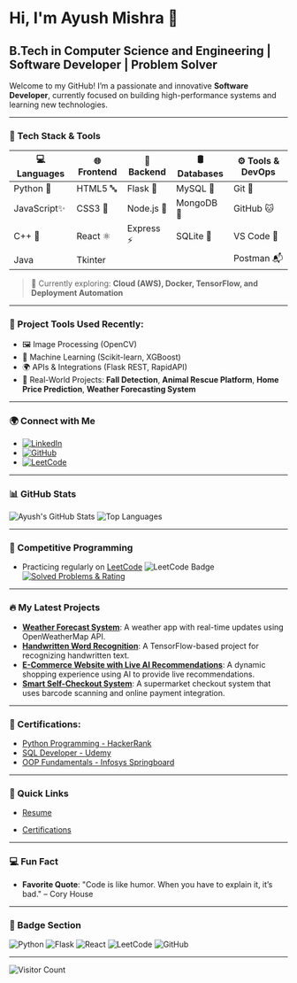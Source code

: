 # Hi, I'm Ayush Mishra 👋
## B.Tech in Computer Science and Engineering | Software Developer | Problem Solver

Welcome to my GitHub! I’m a passionate and innovative **Software Developer**, currently focused on building high-performance systems and learning new technologies.

---

### 🚀 Tech Stack & Tools

| 💻 Languages | 🌐 Frontend | 🧠 Backend  | 🛢️ Databases  | ⚙️ Tools & DevOps  |
|--------------|-------------|-------------|----------------|--------------------|
| Python 🐍    | HTML5 🔤     | Flask 🍶    | MySQL 🐬        | Git 🔧             |
| JavaScript✨ | CSS3 🎨     | Node.js 🌲  | MongoDB 🍃      | GitHub 🐱          |
| C++ 🚀       | React ⚛️     | Express ⚡   | SQLite 📁       | VS Code 🧠         |
| Java         | Tkinter      |             |                | Postman 📬         |

> 🌟 Currently exploring: **Cloud (AWS), Docker, TensorFlow, and Deployment Automation**

---

### 🔧 Project Tools Used Recently:
- 🖼️ Image Processing (OpenCV)
- 🤖 Machine Learning (Scikit-learn, XGBoost)
- 🌍 APIs & Integrations (Flask REST, RapidAPI)
- 🐾 Real-World Projects: **Fall Detection**, **Animal Rescue Platform**, **Home Price Prediction**, **Weather Forecasting System**

---

### 🌍 Connect with Me
- [![LinkedIn](https://img.shields.io/badge/LinkedIn-blue?logo=linkedin)](https://www.linkedin.com/in/ayush-mishra-5723012a5/)
- [![GitHub](https://img.shields.io/badge/GitHub-181717?style=flat&logo=github&logoColor=white)](https://github.com/Ayush020705)
- [![LeetCode](https://img.shields.io/badge/LeetCode-FFA116?logo=leetcode)](https://leetcode.com/u/Ayush-Mishra/)

---

### 📊 GitHub Stats
![Ayush's GitHub Stats](https://github-readme-stats.vercel.app/api?username=Ayush020705&show_icons=true&theme=radical)
![Top Languages](https://github-readme-stats.vercel.app/api/top-langs/?username=Ayush020705&layout=compact&theme=radical)

---

### 🧠 Competitive Programming

- Practicing regularly on [LeetCode](https://leetcode.com/u/Ayush-Mishra/)
![LeetCode Badge](https://img.shields.io/badge/LeetCode-Active-brightgreen?logo=leetcode)
[![Solved Problems & Rating](https://leetcard.jacoblin.cool/Ayush-Mishra?ext=contest)](https://leetcode.com/u/Ayush-Mishra/)

---

### 🔥 My Latest Projects
- **[Weather Forecast System](https://github.com/Ayush020705/weather-forecast-system)**: A weather app with real-time updates using OpenWeatherMap API.
- **[Handwritten Word Recognition](https://github.com/Ayush020705/handwritten-word-recognition)**: A TensorFlow-based project for recognizing handwritten text.
- **[E-Commerce Website with Live AI Recommendations](https://github.com/Ayush020705/e-commerce-ai)**: A dynamic shopping experience using AI to provide live recommendations.
- **[Smart Self-Checkout System](https://github.com/Ayush020705/smart-self-checkout)**: A supermarket checkout system that uses barcode scanning and online payment integration.

---

### 📜 Certifications:
- [Python Programming - HackerRank](https://www.hackerrank.com/profile/CS1B_2211605_Ay)
- [SQL Developer - Udemy](https://drive.google.com/drive/folders/1v20d9fvcfTG0EZejv9rCPE_F72P69poG?usp=drive_link)
- [OOP Fundamentals - Infosys Springboard](https://drive.google.com/drive/folders/1v20d9fvcfTG0EZejv9rCPE_F72P69poG?usp=drive_link)

---

### 🔗 Quick Links
- [Resume](https://drive.google.com/drive/u/0/folders/1v20d9fvcfTG0EZejv9rCPE_F72P69poG)
<!-- - [Project Portfolio](https://your-portfolio-website-link.com) -->
- [Certifications](https://drive.google.com/drive/folders/1v20d9fvcfTG0EZejv9rCPE_F72P69poG?usp=drive_link)

---

### 💻 Fun Fact
- **Favorite Quote**: "Code is like humor. When you have to explain it, it’s bad." – Cory House

---

### 📑 Badge Section
![Python](https://img.shields.io/badge/Python-3776AB?style=flat&logo=python&logoColor=white)
![Flask](https://img.shields.io/badge/Flask-000?style=flat&logo=flask)
![React](https://img.shields.io/badge/React-61DAFB?style=flat&logo=react&logoColor=black)
![LeetCode](https://img.shields.io/badge/LeetCode-Active-brightgreen?logo=leetcode)
![GitHub](https://img.shields.io/badge/GitHub-181717?style=flat&logo=github&logoColor=white)

---

![Visitor Count](https://profile-counter.glitch.me/Ayush020705/count.svg)
